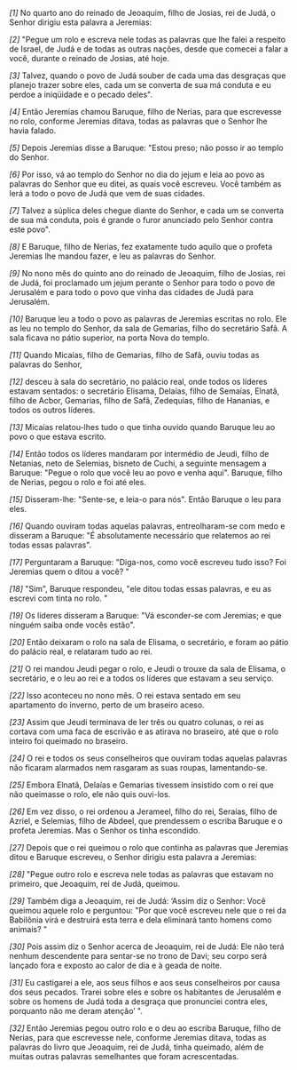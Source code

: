 *[1]* No quarto ano do reinado de Jeoaquim, filho de Josias, rei de Judá, o Senhor dirigiu esta palavra a Jeremias:

*[2]* "Pegue um rolo e escreva nele todas as palavras que lhe falei a respeito de Israel, de Judá e de todas as outras nações, desde que comecei a falar a você, durante o reinado de Josias, até hoje.

*[3]* Talvez, quando o povo de Judá souber de cada uma das desgraças que planejo trazer sobre eles, cada um se converta de sua má conduta e eu perdoe a iniqüidade e o pecado deles".

*[4]* Então Jeremias chamou Baruque, filho de Nerias, para que escrevesse no rolo, conforme Jeremias ditava, todas as palavras que o Senhor lhe havia falado.

*[5]* Depois Jeremias disse a Baruque: "Estou preso; não posso ir ao templo do Senhor.

*[6]* Por isso, vá ao templo do Senhor no dia do jejum e leia ao povo as palavras do Senhor que eu ditei, as quais você escreveu. Você também as lerá a todo o povo de Judá que vem de suas cidades.

*[7]* Talvez a súplica deles chegue diante do Senhor, e cada um se converta de sua má conduta, pois é grande o furor anunciado pelo Senhor contra este povo".

*[8]* E Baruque, filho de Nerias, fez exatamente tudo aquilo que o profeta Jeremias lhe mandou fazer, e leu as palavras do Senhor.

*[9]* No nono mês do quinto ano do reinado de Jeoaquim, filho de Josias, rei de Judá, foi proclamado um jejum perante o Senhor para todo o povo de Jerusalém e para todo o povo que vinha das cidades de Judá para Jerusalém.

*[10]* Baruque leu a todo o povo as palavras de Jeremias escritas no rolo. Ele as leu no templo do Senhor, da sala de Gemarias, filho do secretário Safã. A sala ficava no pátio superior, na porta Nova do templo.

*[11]* Quando Micaías, filho de Gemarias, filho de Safã, ouviu todas as palavras do Senhor,

*[12]* desceu à sala do secretário, no palácio real, onde todos os líderes estavam sentados: o secretário Elisama, Delaías, filho de Semaías, Elnatã, filho de Acbor, Gemarias, filho de Safã, Zedequias, filho de Hananias, e todos os outros líderes.

*[13]* Micaías relatou-lhes tudo o que tinha ouvido quando Baruque leu ao povo o que estava escrito.

*[14]* Então todos os líderes mandaram por intermédio de Jeudi, filho de Netanias, neto de Selemias, bisneto de Cuchi, a seguinte mensagem a Baruque: "Pegue o rolo que você leu ao povo e venha aqui". Baruque, filho de Nerias, pegou o rolo e foi até eles.

*[15]* Disseram-lhe: "Sente-se, e leia-o para nós". Então Baruque o leu para eles.

*[16]* Quando ouviram todas aquelas palavras, entreolharam-se com medo e disseram a Baruque: "É absolutamente necessário que relatemos ao rei todas essas palavras".

*[17]* Perguntaram a Baruque: "Diga-nos, como você escreveu tudo isso? Foi Jeremias quem o ditou a você? "

*[18]* "Sim", Baruque respondeu, "ele ditou todas essas palavras, e eu as escrevi com tinta no rolo. "

*[19]* Os líderes disseram a Baruque: "Vá esconder-se com Jeremias; e que ninguém saiba onde vocês estão".

*[20]* Então deixaram o rolo na sala de Elisama, o secretário, e foram ao pátio do palácio real, e relataram tudo ao rei.

*[21]* O rei mandou Jeudi pegar o rolo, e Jeudi o trouxe da sala de Elisama, o secretário, e o leu ao rei e a todos os líderes que estavam a seu serviço.

*[22]* Isso aconteceu no nono mês. O rei estava sentado em seu apartamento do inverno, perto de um braseiro aceso.

*[23]* Assim que Jeudi terminava de ler três ou quatro colunas, o rei as cortava com uma faca de escrivão e as atirava no braseiro, até que o rolo inteiro foi queimado no braseiro.

*[24]* O rei e todos os seus conselheiros que ouviram todas aquelas palavras não ficaram alarmados nem rasgaram as suas roupas, lamentando-se.

*[25]* Embora Elnatã, Delaías e Gemarias tivessem insistido com o rei que não queimasse o rolo, ele não quis ouvi-los.

*[26]* Em vez disso, o rei ordenou a Jerameel, filho do rei, Seraías, filho de Azriel, e Selemias, filho de Abdeel, que prendessem o escriba Baruque e o profeta Jeremias. Mas o Senhor os tinha escondido.

*[27]* Depois que o rei queimou o rolo que continha as palavras que Jeremias ditou e Baruque escreveu, o Senhor dirigiu esta palavra a Jeremias:

*[28]* "Pegue outro rolo e escreva nele todas as palavras que estavam no primeiro, que Jeoaquim, rei de Judá, queimou.

*[29]* Também diga a Jeoaquim, rei de Judá: ‘Assim diz o Senhor: Você queimou aquele rolo e perguntou: "Por que você escreveu nele que o rei da Babilônia virá e destruirá esta terra e dela eliminará tanto homens como animais? "

*[30]* Pois assim diz o Senhor acerca de Jeoaquim, rei de Judá: Ele não terá nenhum descendente para sentar-se no trono de Davi; seu corpo será lançado fora e exposto ao calor de dia e à geada de noite.

*[31]* Eu castigarei a ele, aos seus filhos e aos seus conselheiros por causa dos seus pecados. Trarei sobre eles e sobre os habitantes de Jerusalém e sobre os homens de Judá toda a desgraça que pronunciei contra eles, porquanto não me deram atenção’ ".

*[32]* Então Jeremias pegou outro rolo e o deu ao escriba Baruque, filho de Nerias, para que escrevesse nele, conforme Jeremias ditava, todas as palavras do livro que Jeoaquim, rei de Judá, tinha queimado, além de muitas outras palavras semelhantes que foram acrescentadas.

